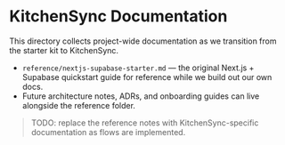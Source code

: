 # KitchenSync Documentation

This directory collects project-wide documentation as we transition from the starter kit to KitchenSync.

- `reference/nextjs-supabase-starter.md` &mdash; the original Next.js + Supabase quickstart guide for reference while we build out our own docs.
- Future architecture notes, ADRs, and onboarding guides can live alongside the reference folder.

> TODO: replace the reference notes with KitchenSync-specific documentation as flows are implemented.

